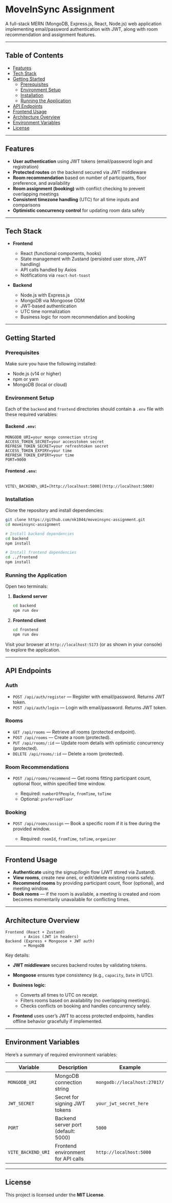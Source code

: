 # MoveInSync Assignment

A full-stack MERN (MongoDB, Express.js, React, Node.js) web application implementing email/password authentication with JWT, along with room recommendation and assignment features.

---

## Table of Contents

- [Features](#features)
- [Tech Stack](#tech-stack)
- [Getting Started](#getting-started)
  - [Prerequisites](#prerequisites)
  - [Environment Setup](#environment-setup)
  - [Installation](#installation)
  - [Running the Application](#running-the-application)
- [API Endpoints](#api-endpoints)
- [Frontend Usage](#frontend-usage)
- [Architecture Overview](#architecture-overview)
- [Environment Variables](#environment-variables)
- [License](#license)

---

## Features

- **User authentication** using JWT tokens (email/password login and registration)
- **Protected routes** on the backend secured via JWT middleware
- **Room recommendation** based on number of participants, floor preference, and availability
- **Room assignment (booking)** with conflict checking to prevent overlapping meetings
- **Consistent timezone handling** (UTC) for all time inputs and comparisons
- **Optimistic concurrency control** for updating room data safely

---

## Tech Stack

- **Frontend**
  - React (functional components, hooks)
  - State management with Zustand (persisted user store, JWT handling)
  - API calls handled by Axios
  - Notifications via `react-hot-toast`

- **Backend**
  - Node.js with Express.js
  - MongoDB via Mongoose ODM
  - JWT-based authentication
  - UTC time normalization
  - Business logic for room recommendation and booking

---

## Getting Started

### Prerequisites

Make sure you have the following installed:

- Node.js (v14 or higher)
- npm or yarn
- MongoDB (local or cloud)

### Environment Setup

Each of the `backend` and `frontend` directories should contain a `.env` file with these required variables:

#### Backend `.env`:
```
MONGODB_URI=your mongo connection string
ACCESS_TOKEN_SECRET=your accesstoken secret
REFRESH_TOKEN_SECRET=your refreshtoken secret
ACCESS_TOKEN_EXPIRY=your time
REFRESH_TOKEN_EXPIRY=your time
PORT=9000
```

#### Frontend `.env`:
```

VITE\_BACKEND\_URI=[http://localhost:5000](http://localhost:5000)

````

### Installation

Clone the repository and install dependencies:

```bash
git clone https://github.com/nk1044/moveinsync-assignment.git
cd moveinsync-assignment

# Install backend dependencies
cd backend
npm install

# Install frontend dependencies
cd ../frontend
npm install
````

### Running the Application

Open two terminals:

1. **Backend server**

   ```bash
   cd backend
   npm run dev
   ```

2. **Frontend client**

   ```bash
   cd frontend
   npm run dev
   ```

Visit your browser at `http://localhost:5173` (or as shown in your console) to explore the application.

---

## API Endpoints

### Auth

* `POST /api/auth/register` — Register with email/password. Returns JWT token.
* `POST /api/auth/login` — Login with email/password. Returns JWT token.

### Rooms

* `GET /api/rooms` — Retrieve all rooms (protected endpoint).
* `POST /api/rooms` — Create a room (protected).
* `PUT /api/rooms/:id` — Update room details with optimistic concurrency (protected).
* `DELETE /api/rooms/:id` — Delete a room (protected).

### Room Recommendations

* `POST /api/rooms/recommend` — Get rooms fitting participant count, optional floor, within specified time window.

  * Required: `numberOfPeople`, `fromTime`, `toTime`
  * Optional: `preferredFloor`

### Booking

* `POST /api/rooms/assign` — Book a specific room if it is free during the provided window.

  * Required: `roomId`, `fromTime`, `toTime`, `organizer`

---

## Frontend Usage

* **Authenticate** using the signup/login flow (JWT stored via Zustand).
* **View rooms**, create new ones, or edit/delete existing rooms safely.
* **Recommend rooms** by providing participant count, floor (optional), and meeting window.
* **Book rooms** — if the room is available, a meeting is created and room becomes momentarily unavailable for conflicting times.

---

## Architecture Overview

```
Frontend (React + Zustand)
        ↕ Axios (JWT in headers)
Backend (Express + Mongoose + JWT auth)
        ↔ MongoDB
```

Key details:

* **JWT middleware** secures backend routes by validating tokens.
* **Mongoose** ensures type consistency (e.g., `capacity`, `Date` in UTC).
* **Business logic**:

  * Converts all times to UTC on receipt.
  * Filters rooms based on availability (no overlapping meetings).
  * Checks conflicts on booking and handles concurrency safely.
* **Frontend** uses user’s JWT to access protected endpoints, handles offline behavior gracefully if implemented.

---

## Environment Variables

Here’s a summary of required environment variables:

| Variable           | Description                         | Example                      |
| ------------------ | ----------------------------------- | ---------------------------- |
| `MONGODB_URI`      | MongoDB connection string           | `mongodb://localhost:27017/` |
| `JWT_SECRET`       | Secret for signing JWT tokens       | `your_jwt_secret_here`       |
| `PORT`             | Backend server port (default: 5000) | `5000`                       |
| `VITE_BACKEND_URI` | Frontend environment for API calls  | `http://localhost:5000`      |

---

## License

This project is licensed under the **MIT License**.

